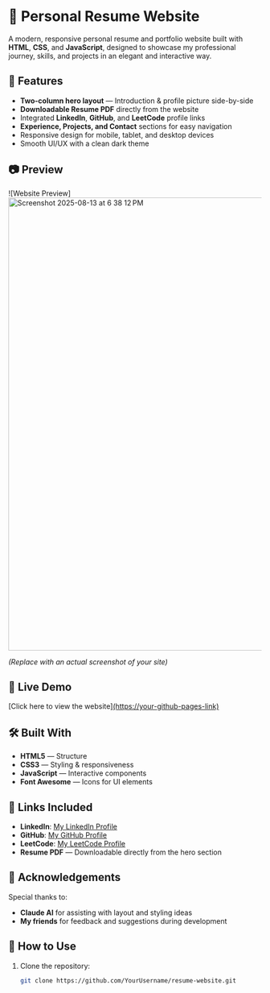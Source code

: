 # 📄 Personal Resume Website

A modern, responsive personal resume and portfolio website built with **HTML**, **CSS**, and **JavaScript**, designed to showcase my professional journey, skills, and projects in an elegant and interactive way.  

## 🌟 Features
- **Two-column hero layout** — Introduction & profile picture side-by-side  
- **Downloadable Resume PDF** directly from the website  
- Integrated **LinkedIn**, **GitHub**, and **LeetCode** profile links  
- **Experience, Projects, and Contact** sections for easy navigation  
- Responsive design for mobile, tablet, and desktop devices  
- Smooth UI/UX with a clean dark theme  

## 📷 Preview
![Website Preview]<img width="1440" height="900" alt="Screenshot 2025-08-13 at 6 38 12 PM" src="https://github.com/user-attachments/assets/144e14fd-a28f-49fe-993c-b6a514062cc3" />

*(Replace with an actual screenshot of your site)*

## 🔗 Live Demo
[Click here to view the website][(https://your-github-pages-link) ](https://ujjwal120605.github.io/CV/) 


## 🛠️ Built With
- **HTML5** — Structure  
- **CSS3** — Styling & responsiveness  
- **JavaScript** — Interactive components  
- **Font Awesome** — Icons for UI elements  

## 📎 Links Included
- **LinkedIn**: [My LinkedIn Profile](https://www.linkedin.com/in/ujjwal-bajpai-9aa242289/)  
- **GitHub**: [My GitHub Profile](https://github.com/YourUsername)  
- **LeetCode**: [My LeetCode Profile](https://leetcode.com/u/ujjwalbajpai/)  
- **Resume PDF** — Downloadable directly from the hero section  

## 🤝 Acknowledgements
Special thanks to:
- **Claude AI** for assisting with layout and styling ideas  
- **My friends** for feedback and suggestions during development  

## 📌 How to Use
1. Clone the repository:
   ```bash
   git clone https://github.com/YourUsername/resume-website.git

